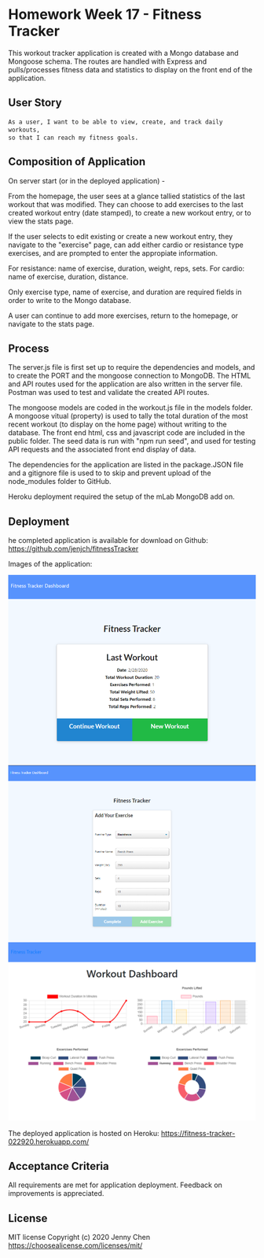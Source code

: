 # Homework Week 17 - Fitness Tracker

This workout tracker application is created with a Mongo database and Mongoose schema. The routes are handled with Express and pulls/processes fitness data and statistics to display on the front end of the application. 

## User Story

```
As a user, I want to be able to view, create, and track daily workouts,
so that I can reach my fitness goals. 
```

## Composition of Application

On server start (or in the deployed application) -

From the homepage, the user sees at a glance tallied statistics of the last workout that was modified. They can choose to add exercises to the last created workout entry (date stamped), to create a new workout entry, or to view the stats page. 

If the user selects to edit existing or create a new workout entry, they navigate to the "exercise" page, can add either cardio or resistance type exercises, and are prompted to enter the appropiate information. 

For resistance: name of exercise, duration, weight, reps, sets.
For cardio: name of exercise, duration, distance.

Only exercise type, name of exercise, and duration are required fields in order to write to the Mongo database.

A user can continue to add more exercises, return to the homepage, or navigate to the stats page.

## Process

The server.js file is first set up to require the dependencies and models, and to create the PORT and the mongoose connection to MongoDB. The HTML and API routes used for the application are also written in the server file. Postman was used to test and validate the created API routes. 

The mongoose models are coded in the workout.js file in the models folder. A mongoose vitual (property) is used to tally the total duration of the most recent workout (to display on the home page) without writing to the database. The front end html, css and javascript code are included in the public folder. The seed data is run with "npm run seed", and used for testing API requests and the associated front end display of data.

The dependencies for the application are listed in the package.JSON file and a gitignore file is used to to skip and prevent upload of the node_modules folder to GitHub. 

Heroku deployment required the setup of the mLab MongoDB add on.

## Deployment

he completed application is available for download on Github: 
https://github.com/jenjch/fitnessTracker

Images of the application:

![Fitness Tracker](./fitnessTracker.PNG)
![Add Exercises](./addExercise.PNG)
![Fitness Statistics](./fitnessStats.PNG)

The deployed application is hosted on Heroku:
https://fitness-tracker-022920.herokuapp.com/ 

## Acceptance Criteria

All requirements are met for application deployment. Feedback on improvements is appreciated.

## License

MIT license Copyright (c) 2020 Jenny Chen 
https://choosealicense.com/licenses/mit/ 
